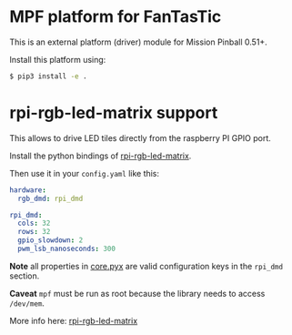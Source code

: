 # MPF platform for FanTasTic

This is an external platform (driver) module for Mission Pinball 0.51+.

Install this platform using:

```bash
$ pip3 install -e .
```

# rpi-rgb-led-matrix support
This allows to drive LED tiles directly from the raspberry PI GPIO port.

Install the python bindings of [rpi-rgb-led-matrix](https://github.com/hzeller/rpi-rgb-led-matrix/tree/master/bindings/python#python-3).

Then use it in your `config.yaml` like this:

```yaml
hardware:
  rgb_dmd: rpi_dmd

rpi_dmd:
  cols: 32
  rows: 32
  gpio_slowdown: 2
  pwm_lsb_nanoseconds: 300
```
__Note__ all properties in
[core.pyx](https://github.com/hzeller/rpi-rgb-led-matrix/blob/master/bindings/python/rgbmatrix/core.pyx#L97)
are valid configuration keys in the `rpi_dmd` section.

__Caveat__ `mpf` must be run as root because the library needs to access `/dev/mem`.

More info here: [rpi-rgb-led-matrix](https://github.com/hzeller/rpi-rgb-led-matrix)
